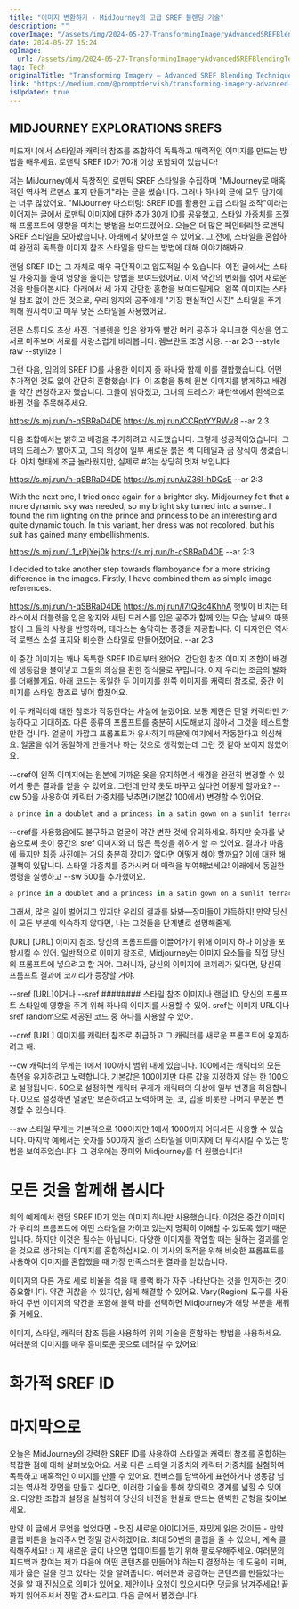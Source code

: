```yaml
---
title: "이미지 변환하기 - MidJourney의 고급 SREF 블렌딩 기술"
description: ""
coverImage: "/assets/img/2024-05-27-TransformingImageryAdvancedSREFBlendingTechniquesinMidJourney_0.png"
date: 2024-05-27 15:24
ogImage: 
  url: /assets/img/2024-05-27-TransformingImageryAdvancedSREFBlendingTechniquesinMidJourney_0.png
tag: Tech
originalTitle: "Transforming Imagery — Advanced SREF Blending Techniques in MidJourney"
link: "https://medium.com/@promptdervish/transforming-imagery-advanced-sref-blending-techniques-in-midjourney-d904b3f9dbe7"
isUpdated: true
---
```





## MIDJOURNEY EXPLORATIONS SREFS

미드저니에서 스타일과 캐릭터 참조를 조합하여 독특하고 매력적인 이미지를 만드는 방법을 배우세요. 로맨틱 SREF ID가 70개 이상 포함되어 있습니다!

저는 MiJourney에서 독창적인 로맨틱 SREF 스타일을 수집하며 "MiJourney로 매혹적인 역사적 로맨스 표지 만들기"라는 글을 썼습니다. 그러나 하나의 글에 모두 담기에는 너무 많았어요. "MiJourney 마스터링: SREF ID를 활용한 고급 스타일 조작"이라는 이어지는 글에서 로맨틱 이미지에 대한 추가 30개 ID를 공유했고, 스타일 가중치를 조절해 프롬프트에 영향을 미치는 방법을 보여드렸어요. 오늘은 더 많은 페인터리한 로맨틱 SREF 스타일을 모아봤습니다. 아래에서 찾아보실 수 있어요. 그 전에, 스타일을 혼합하여 완전히 독특한 이미지 참조 스타일을 만드는 방법에 대해 이야기해봐요.

랜덤 SREF ID는 그 자체로 매우 극단적이고 압도적일 수 있습니다. 이전 글에서는 스타일 가중치를 줄여 영향을 줄이는 방법을 보여드렸어요. 이제 약간의 변화를 섞어 새로운 것을 만들어봅시다. 아래에서 세 가지 간단한 혼합을 보여드릴게요. 왼쪽 이미지는 스타일 참조 없이 만든 것으로, 우리 왕자와 공주에게 "가장 현실적인 사진" 스타일을 주기 위해 원시적이고 매우 낮은 스타일을 사용했어요.

<div class="content-ad"></div>


전문 스튜디오 초상 사진. 더블렛을 입은 왕자와 빨간 머리 공주가 유니크한 의상을 입고 서로 마주보며 서로를 사랑스럽게 바라봅니다. 렘브란트 조명 사용. --ar 2:3 --style raw --stylize 1


그런 다음, 임의의 SREF ID를 사용한 이미지 중 하나와 함께 이를 결합했습니다. 어떤 추가적인 것도 없이 간단히 혼합했습니다. 이 조합을 통해 원본 이미지를 밝게하고 배경을 약간 변경하고자 했습니다. 그들이 밝아졌고, 그녀의 드레스가 파란색에서 흰색으로 바뀐 것을 주목해주세요.


https://s.mj.run/h-qSBRaD4DE https://s.mj.run/CCRptYYRWv8 --ar 2:3


다음 조합에서는 밝히고 배경을 추가하려고 시도했습니다. 그렇게 성공적이었습니다: 그녀의 드레스가 밝아지고, 그의 의상에 일부 새로운 붉은 색 디테일과 금 장식이 생겼습니다. 아치 형태에 조금 놀라웠지만, 실제로 #3는 상당히 멋져 보입니다.



<div class="content-ad"></div>



https://s.mj.run/h-qSBRaD4DE https://s.mj.run/uZ36l-hDQsE --ar 2:3

With the next one, I tried once again for a brighter sky. Midjourney felt that a more dynamic sky was needed, so my bright sky turned into a sunset. I found the rim lighting on the prince and princess to be an interesting and quite dynamic touch. In this variant, her dress was not recolored, but his suit has gained many embellishments.

https://s.mj.run/L1_rPjYej0k https://s.mj.run/h-qSBRaD4DE --ar 2:3

I decided to take another step towards flamboyance for a more striking difference in the images. Firstly, I have combined them as simple image references.



<div class="content-ad"></div>


https://s.mj.run/h-qSBRaD4DE https://s.mj.run/l7tQBc4KhhA 햇빛이 비치는 테라스에서 더블렛을 입은 왕자와 새틴 드레스를 입은 공주가 함께 있는 모습; 날씨의 따뜻함이 그 들의 사랑을 반영하며, 테라스는 숨막히는 풍경을 제공합니다. 이 디자인은 역사적 로맨스 소설 표지와 비슷한 스타일로 만들어졌어요. --ar 2:3

이 중간 이미지는 꽤나 독특한 SREF ID로부터 왔어요. 간단한 참조 이미지 조합이 배경에 생동감을 불어넣고 그들의 의상을 환한 장식물로 꾸밉니다. 이제 우리는 조금의 발화를 더해볼게요. 아래 코드는 동일한 두 이미지를 왼쪽 이미지를 캐릭터 참조로, 중간 이미지를 스타일 참조로 넣어 합쳤어요.

이 두 캐릭터에 대한 참조가 작동한다는 사실에 놀랐어요. 보통 제한은 단일 캐릭터만 가능하다고 기대하죠. 다른 종류의 프롬프트를 충분히 시도해보지 않아서 그것을 테스트할만한 겁니다. 얼굴이 가깝고 프롬프트가 유사하기 때문에 여기에서 작동한다고 의심해요. 얼굴을 섞어 동일하게 만들거나 하는 것으로 생각했는데 그런 것 같아 보이지 않았어요.


<div class="content-ad"></div>

--cref이 왼쪽 이미지에는 원본에 가까운 옷을 유지하면서 배경을 완전히 변경할 수 있어서 좋은 결과를 얻을 수 있어요. 그런데 만약 옷도 바꾸고 싶다면 어떻게 할까요? --cw 50을 사용하여 캐릭터 가중치를 낮추면(기본값 100에서) 변경할 수 있어요.

```js
a prince in a doublet and a princess in a satin gown on a sunlit terrace; the warmth of the day reflecting their love; the terrace offering a breathtaking view, in the style of historical romance novel cover --ar 2:3 --sref https://s.mj.run/l7tQBc4KhhA --cref https://s.mj.run/h-qSBRaD4DE --cw 50
```

--cref를 사용했음에도 불구하고 얼굴이 약간 변한 것에 유의하세요. 하지만 숫자를 낮춤으로써 옷이 중간의 sref 이미지와 더 많은 특성을 취하게 할 수 있어요. 결과가 마음에 들지만 최종 사진에는 거의 충분히 장미가 없다면 어떻게 해야 할까요? 이에 대한 해결책이 있답니다. 스타일 가중치를 증가시켜 더 매력을 부여해보세요! 아래에서 동일한 명령을 실행하고 --sw 500를 추가했어요.

```js
a prince in a doublet and a princess in a satin gown on a sunlit terrace; the warmth of the day reflecting their love; the terrace offering a breathtaking view, in the style of historical romance novel cover --ar 2:3 --sref https://s.mj.run/l7tQBc4KhhA --sw 500 --cref https://s.mj.run/h-qSBRaD4DE --cw 50
```

<div class="content-ad"></div>

그래서, 많은 일이 벌어지고 있지만 우리의 결과를 봐봐—장미들이 가득하지! 만약 당신이 모든 부분에 익숙하지 않다면, 나는 그것들을 단계별로 설명해줄게.

\[URL\] \[URL\] 이미지 참조. 당신의 프롬프트를 이끌어가기 위해 이미지 하나 이상을 포함시킬 수 있어. 일반적으로 이미지 참조로, Midjourney는 이미지 요소들을 직접 당신의 프롬프트에 넣으려고 할 거야. 그러니까, 당신의 이미지에 코끼리가 있다면, 당신의 프롬프트 결과에 코끼리가 등장할 거야.

--sref \[URL\]이거나 --sref ######## 스타일 참조 이미지나 랜덤 ID. 당신의 프롬프트 스타일에 영향을 주기 위해 하나의 이미지를 사용할 수 있어. sref는 이미지 URL이나 sref random으로 제공된 코드 중 하나를 사용할 수 있어.

--cref \[URL\] 이미지를 캐릭터 참조로 취급하고 그 캐릭터를 새로운 프롬프트에 유지하려고 해.

<div class="content-ad"></div>

--cw 캐릭터의 무게는 1에서 100까지 범위 내에 있습니다. 100에서는 캐릭터의 모든 측면을 유지하려고 노력합니다. 기본값은 100이지만 다른 값을 지정하지 않는 한 100으로 설정됩니다. 50으로 설정하면 캐릭터 무게가 캐릭터의 의상에 일부 변경을 허용합니다. 0으로 설정하면 얼굴만 보존하려고 노력하며 눈, 코, 입을 비롯한 나머지 부분은 변경할 수 있습니다.

--sw 스타일 무게는 기본적으로 100이지만 1에서 1000까지 어디서든 사용할 수 있습니다. 마지막 예에서는 숫자를 500까지 올려 스타일을 이미지에 더 부각시킬 수 있는 방법을 보여주었습니다. 그 경우에는 장미와 Midjourney를 더 원했습니다!

# 모든 것을 함께해 봅시다

위의 예제에서 랜덤 SREF ID가 있는 이미지 하나만 사용했습니다. 이것은 중간 이미지가 우리의 프롬프트에 어떤 스타일을 가하고 있는지 명확히 이해할 수 있도록 했기 때문입니다. 하지만 이것은 필수는 아닙니다. 다양한 이미지를 작업할 때는 원하는 결과를 얻을 것으로 생각되는 이미지를 혼합하십시오. 이 기사의 목적을 위해 비슷한 프롬프트를 사용하여 이미지를 혼합했을 때 가장 만족스러운 결과를 얻었습니다.

<div class="content-ad"></div>

이미지의 다른 가로 세로 비율을 섞을 때 블랙 바가 자주 나타난다는 것을 인지하는 것이 중요합니다. 약간 귀찮을 수 있지만, 쉽게 해결할 수 있어요. Vary(Region) 도구를 사용하여 주변 이미지의 약간을 포함해 블랙 바를 선택하면 Midjourney가 해당 부분을 채워줄 거에요.

이미지, 스타일, 캐릭터 참조 등을 사용하여 위의 기술을 혼합하는 방법을 사용하세요. 여러분의 이미지를 매우 흥미로운 곳으로 데려갈 수 있어요!

# 화가적 SREF ID

# 마지막으로

<div class="content-ad"></div>

오늘은 MidJourney의 강력한 SREF ID를 사용하여 스타일과 캐릭터 참조를 혼합하는 복잡한 점에 대해 살펴보았어요. 서로 다른 스타일 가중치와 캐릭터 가중치를 실험하여 독특하고 매혹적인 이미지를 만들 수 있어요. 캔버스를 담백하게 표현하거나 생동감 넘치는 역사적 장면을 만들고 싶다면, 이러한 기술을 통해 창의력의 경계를 넓힐 수 있어요. 다양한 조합과 설정을 실험하여 당신의 비전을 현실로 만드는 완벽한 균형을 찾아보세요.

만약 이 글에서 무엇을 얻었다면 - 멋진 새로운 아이디어든, 재밌게 읽은 것이든 - 만약 클랩 버튼을 눌러주시면 정말 감사하겠어요. 최대 50번의 클랩을 줄 수 있으니, 계속 클릭해주세요! :) 제 새로운 글이 나오면 업데이트를 받기 위해 팔로우해주세요. 여러분의 피드백과 참여는 제가 다음에 어떤 콘텐츠를 만들어야 하는지 결정하는 데 도움이 되며, 제가 옳은 길을 걷고 있다는 것을 알려줍니다. 여러분과 공감하는 콘텐츠를 만들었다는 것을 알 때 진심으로 의미가 있어요. 제안이나 요청이 있으시다면 댓글을 남겨주세요! 끝까지 읽어주셔서 정말 감사드리고, 다음 글에서 뵙겠습니다.
